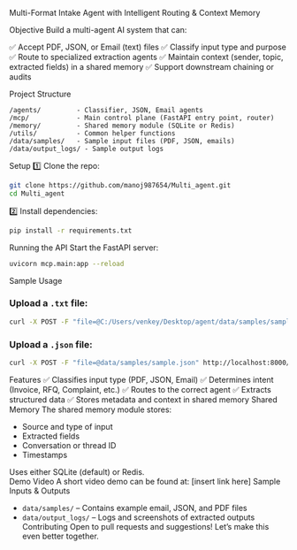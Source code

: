 Multi-Format Intake Agent with Intelligent Routing & Context Memory


Objective
Build a multi-agent AI system that can:

✅ Accept PDF, JSON, or Email (text) files
✅ Classify input type and purpose
✅ Route to specialized extraction agents
✅ Maintain context (sender, topic, extracted fields) in a shared memory
✅ Support downstream chaining or audits

Project Structure
```
/agents/         - Classifier, JSON, Email agents
/mcp/            - Main control plane (FastAPI entry point, router)
/memory/         - Shared memory module (SQLite or Redis)
/utils/          - Common helper functions
/data/samples/   - Sample input files (PDF, JSON, emails)
/data/output_logs/ - Sample output logs
```
Setup
1️⃣ Clone the repo:

```bash
git clone https://github.com/manoj987654/Multi_agent.git
cd Multi_agent
```

2️⃣ Install dependencies:

```bash
pip install -r requirements.txt
```
Running the API
Start the FastAPI server:

```bash
uvicorn mcp.main:app --reload
```
Sample Usage
### Upload a `.txt` file:

```bash
curl -X POST -F "file=@C:/Users/venkey/Desktop/agent/data/samples/sample_email.txt" http://localhost:8000/process
```

### Upload a `.json` file:

```bash
curl -X POST -F "file=@data/samples/sample.json" http://localhost:8000/process?conversation_id=conv_123
```
Features
✅ Classifies input type (PDF, JSON, Email)
✅ Determines intent (Invoice, RFQ, Complaint, etc.)
✅ Routes to the correct agent
✅ Extracts structured data
✅ Stores metadata and context in shared memory
Shared Memory
The shared memory module stores:

- Source and type of input
- Extracted fields
- Conversation or thread ID
- Timestamps

Uses either SQLite (default) or Redis.    
Demo Video
A short video demo can be found at: [insert link here]
Sample Inputs & Outputs
- `data/samples/` – Contains example email, JSON, and PDF files
- `data/output_logs/` – Logs and screenshots of extracted outputs
Contributing
Open to pull requests and suggestions! Let’s make this even better together.

